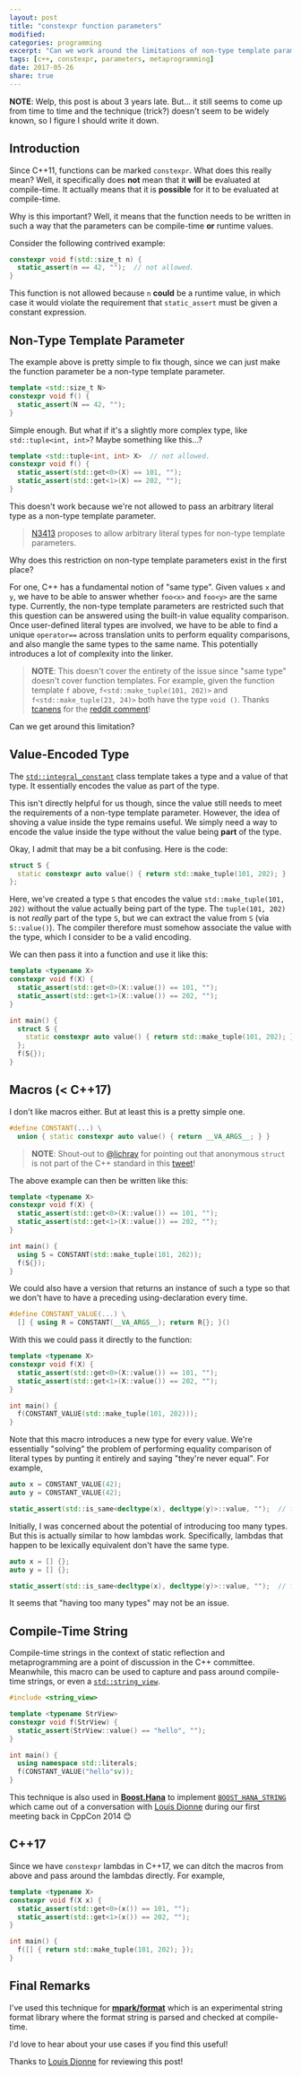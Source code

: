 ```yaml
---
layout: post
title: "constexpr function parameters"
modified:
categories: programming
excerpt: "Can we work around the limitations of non-type template parameters?"
tags: [c++, constexpr, parameters, metaprogramming]
date: 2017-05-26
share: true
---
```


__NOTE__: Welp, this post is about 3 years late. But... it still seems to come
up from time to time and the technique (trick?) doesn't seem to be widely known,
so I figure I should write it down.

## Introduction

Since C++11, functions can be marked `constexpr`. What does this really mean?
Well, it specifically does __not__ mean that it __will__ be evaluated at
compile-time. It actually means that it is __possible__ for it to be evaluated
at compile-time.

Why is this important? Well, it means that the function needs to be written in
such a way that the parameters can be compile-time __or__ runtime values.

Consider the following contrived example:

```c++
constexpr void f(std::size_t n) {
  static_assert(n == 42, "");  // not allowed.
}
```

This function is not allowed because `n`  __could__ be a runtime value, in which
case it would violate the requirement that `static_assert` must be given
a constant expression.

[constexpr]: http://en.cppreference.com/w/cpp/language/constexpr

## Non-Type Template Parameter

The example above is pretty simple to fix though, since we can just make the
function parameter be a non-type template parameter.

```c++
template <std::size_t N>
constexpr void f() {
  static_assert(N == 42, "");
}
```

Simple enough. But what if it's a slightly more complex type, like
`std::tuple<int, int>`? Maybe something like this...?

```c++
template <std::tuple<int, int> X>  // not allowed.
constexpr void f() {
  static_assert(std::get<0>(X) == 101, "");
  static_assert(std::get<1>(X) == 202, "");
}
```

This doesn't work because we're not allowed to pass an arbitrary literal type as
a non-type template parameter.

> [N3413][N3413] proposes to allow arbitrary literal types for non-type template
> parameters.

Why does this restriction on non-type template parameters exist in the first
place?

For one, C++ has a fundamental notion of "same type". Given values `x` and `y`,
we have to be able to answer whether `foo<x>` and `foo<y>` are the same type.
Currently, the non-type template parameters are restricted such that this
question can be answered using the built-in value equality comparison.
Once user-defined literal types are involved, we have to be able to find a
unique `operator==` across translation units to perform equality comparisons,
and also mangle the same types to the same name. This potentially introduces
a lot of complexity into the linker.

> __NOTE__: This doesn't cover the entirety of the issue since "same type"
> doesn't cover function templates. For example, given the function template `f`
> above, `f<std::make_tuple(101, 202)>` and `f<std::make_tuple(23, 24)>` both
> have the type `void ()`. Thanks [tcanens] for the [reddit comment]!

[tcanens]: https://www.reddit.com/user/tcanens
[reddit comment]: https://www.reddit.com/r/cpp/comments/6en2ok/constexpr_function_parameters/dibmnty/

Can we get around this limitation?

[N3413]: http://open-std.org/JTC1/SC22/WG21/docs/papers/2012/n3413.html

## Value-Encoded Type

The [`std::integral_constant`][integral_constant] class template takes a type
and a value of that type. It essentially encodes the value as part of the type.

[integral_constant]: http://en.cppreference.com/w/cpp/types/integral_constant

This isn't directly helpful for us though, since the value still needs to meet
the requirements of a non-type template parameter. However, the idea of shoving
a value inside the type remains useful. We simply need a way to encode the value
inside the type without the value being __part__ of the type.

Okay, I admit that may be a bit confusing. Here is the code:

```c++
struct S {
  static constexpr auto value() { return std::make_tuple(101, 202); }
};
```

Here, we've created a type `S` that encodes the value
`std::make_tuple(101, 202)` without the value actually being part of the
type. The `tuple(101, 202)` is not _really_ part of the type `S`, but
we can extract the value from `S` (via `S::value()`). The compiler therefore
must somehow associate the value with the type, which I consider to be a
valid encoding.

We can then pass it into a function and use it like this:

```c++
template <typename X>
constexpr void f(X) {
  static_assert(std::get<0>(X::value()) == 101, "");
  static_assert(std::get<1>(X::value()) == 202, "");
}

int main() {
  struct S {
    static constexpr auto value() { return std::make_tuple(101, 202); }
  };
  f(S{});
}
```

## Macros (< C++17)

I don't like macros either. But at least this is a pretty simple one.

```c++
#define CONSTANT(...) \
  union { static constexpr auto value() { return __VA_ARGS__; } }
```

> __NOTE__: Shout-out to [@lichray] for pointing out that anonymous `struct` is
> not part of the C++ standard in this [tweet]!

[@lichray]: https://twitter.com/lichray
[tweet]: https://twitter.com/lichray/status/870376890611056640

The above example can then be written like this:

```c++
template <typename X>
constexpr void f(X) {
  static_assert(std::get<0>(X::value()) == 101, "");
  static_assert(std::get<1>(X::value()) == 202, "");
}

int main() {
  using S = CONSTANT(std::make_tuple(101, 202));
  f(S{});
}
```

We could also have a version that returns an instance of such a type so
that we don't have to have a preceding using-declaration every time.

```c++
#define CONSTANT_VALUE(...) \
  [] { using R = CONSTANT(__VA_ARGS__); return R{}; }()
```

With this we could pass it directly to the function:

```c++
template <typename X>
constexpr void f(X) {
  static_assert(std::get<0>(X::value()) == 101, "");
  static_assert(std::get<1>(X::value()) == 202, "");
}

int main() {
  f(CONSTANT_VALUE(std::make_tuple(101, 202)));
}
```

Note that this macro introduces a new type for every value. We're essentially
"solving" the problem of performing equality comparison of literal types by
punting it entirely and saying "they're never equal". For example,

```c++
auto x = CONSTANT_VALUE(42);
auto y = CONSTANT_VALUE(42);

static_assert(std::is_same<decltype(x), decltype(y)>::value, "");  // fail!
```

Initially, I was concerned about the potential of introducing too many types.
But this is actually similar to how lambdas work. Specifically, lambdas
that happen to be lexically equivalent don't have the same type.

```c++
auto x = [] {};
auto y = [] {};

static_assert(std::is_same<decltype(x), decltype(y)>::value, "");  // fail!
```

It seems that "having too many types" may not be an issue.

## Compile-Time String

Compile-time strings in the context of static reflection and metaprogramming are
a point of discussion in the C++ committee. Meanwhile, this macro can be used to
capture and pass around compile-time strings, or even a
[`std::string_view`][string_view].

[string_view]: http://en.cppreference.com/w/cpp/string/basic_string_view

```c++
#include <string_view>

template <typename StrView>
constexpr void f(StrView) {
  static_assert(StrView::value() == "hello", "");
}

int main() {
  using namespace std::literals;
  f(CONSTANT_VALUE("hello"sv));
}
```

This technique is also used in __[Boost.Hana]__ to implement
[`BOOST_HANA_STRING`][hana-string] which came out of a conversation
with [Louis Dionne] during our first meeting back in CppCon 2014 😊

## C++17

Since we have `constexpr` lambdas in C++17, we can ditch the macros from above
and pass around the lambdas directly. For example,

```c++
template <typename X>
constexpr void f(X x) {
  static_assert(std::get<0>(x()) == 101, "");
  static_assert(std::get<1>(x()) == 202, "");
}

int main() {
  f([] { return std::make_tuple(101, 202); });
}
```

## Final Remarks

I've used this technique for __[mpark/format]__ which is an experimental string
format library where the format string is parsed and checked at compile-time.

I'd love to hear about your use cases if you find this useful!

Thanks to [Louis Dionne] for reviewing this post!

[mpark/format]: https://github.com/mpark/format
[Boost.Hana]: http://boostorg.github.io/hana
[hana-string]: https://github.com/boostorg/hana/blob/cae3fb3fb3f3f1d88a89fe88c3f15e6261a4fd3e/include/boost/hana/string.hpp#L101-L107
[Louis Dionne]: https://github.com/ldionne
